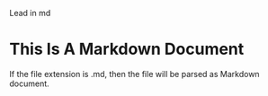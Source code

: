 <!--
glossary:
    Markdown:
        desc: One of text writing style like Wiki, and compatible with HTML.
        desc.ja: Wikiに似たテキスト記法のひとつで、HTMLとの互換性があります。
-->

Lead in md

# This Is A Markdown Document

If the file extension is .md, then the file will be parsed as Markdown document.
